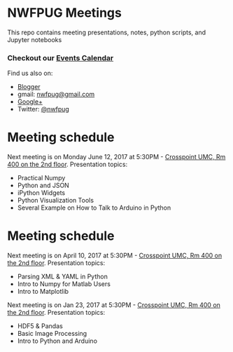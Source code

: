 # NWFPUG Meetings
This repo contains meeting presentations, notes, python scripts, and Jupyter notebooks

### Checkout our [Events Calendar](https://nwfpug.github.io/meetings/)
Find us also on: 
- [Blogger](https://nwfpug.blogspot.com)
- gmail: <nwfpug@gmail.com>
- [Google+](https://plus.google.com/u/0/111818910909600186075)
- Twitter: [@nwfpug](https://twitter.com/nwfpug)



# Meeting schedule
Next meeting is on Monday June 12, 2017 at 5:30PM - [Crosspoint UMC, Rm 400 on the 2nd floor](https://www.google.com/maps/place/214+Partin+Dr+S,+Niceville,+FL+32578/@30.5179801,-86.4835571,20z/data=!4m18!1m12!4m11!1m3!2m2!1d-86.4839138!2d30.5181194!1m6!1m2!1s0x889169999ec31971:0xcd25aa67d5a2c469!2s214+Partin+Dr+S,+Niceville,+FL+32578!2m2!1d-86.4835566!2d30.5179335!3m4!1s0x889169999ec31971:0xcd25aa67d5a2c469!8m2!3d30.5179335!4d-86.4835566). Presentation topics:  
  - Practical Numpy 
  - Python and JSON
  - iPython Widgets
  - Python Visualization Tools
  - Several Example on How to Talk to Arduino in Python



# Meeting schedule
Next meeting is on April 10, 2017 at 5:30PM - [Crosspoint UMC, Rm 400 on the 2nd floor](https://www.google.com/maps/place/214+Partin+Dr+S,+Niceville,+FL+32578/@30.5179801,-86.4835571,20z/data=!4m18!1m12!4m11!1m3!2m2!1d-86.4839138!2d30.5181194!1m6!1m2!1s0x889169999ec31971:0xcd25aa67d5a2c469!2s214+Partin+Dr+S,+Niceville,+FL+32578!2m2!1d-86.4835566!2d30.5179335!3m4!1s0x889169999ec31971:0xcd25aa67d5a2c469!8m2!3d30.5179335!4d-86.4835566). Presentation topics:  
  - Parsing XML & YAML in Python
  - Intro to Numpy for Matlab Users
  - Intro to Matplotlib

Next meeting is on Jan 23, 2017 at 5:30PM - [Crosspoint UMC, Rm 400 on the 2nd floor](https://www.google.com/maps/place/214+Partin+Dr+S,+Niceville,+FL+32578/@30.5179801,-86.4835571,20z/data=!4m18!1m12!4m11!1m3!2m2!1d-86.4839138!2d30.5181194!1m6!1m2!1s0x889169999ec31971:0xcd25aa67d5a2c469!2s214+Partin+Dr+S,+Niceville,+FL+32578!2m2!1d-86.4835566!2d30.5179335!3m4!1s0x889169999ec31971:0xcd25aa67d5a2c469!8m2!3d30.5179335!4d-86.4835566). Presentation topics:  
  - HDF5 & Pandas
  - Basic Image Processing
  - Intro to Python and Arduino
